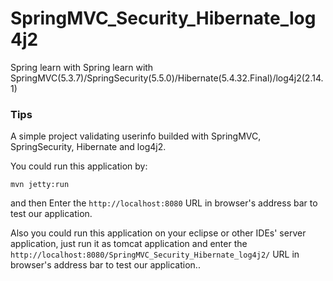 # SpringMVC_Security_Hibernate_log4j2
Spring learn with Spring learn with SpringMVC(5.3.7)/SpringSecurity(5.5.0)/Hibernate(5.4.32.Final)/log4j2(2.14.1)

### Tips
A simple project validating userinfo builded with SpringMVC, SpringSecurity, Hibernate and log4j2.

You could run this application by:
```shell
mvn jetty:run
```
and then Enter the ```http://localhost:8080``` URL in browser's address bar to test our application.

Also you could run this application on your eclipse or other IDEs' server application, just run it as tomcat application and enter the ```http://localhost:8080/SpringMVC_Security_Hibernate_log4j2/``` URL in browser's address bar to test our application..
